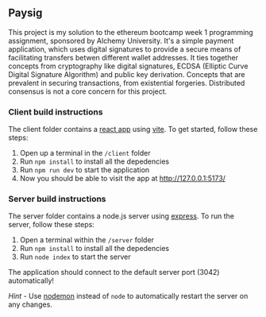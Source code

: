 ## Paysig

This project is my solution to the ethereum bootcamp week 1 programming assignment, sponsored by Alchemy University. It's a simple payment application,
which uses digital signatures to provide a secure means of facilitating transfers betwen different wallet addresses. It ties together concepts from cryptography
like digital signatures, ECDSA (Elliptic Curve Digital Signature Algorithm) and public key derivation. Concepts that are prevalent in securing transactions,
from existential forgeries. Distributed consensus is not a core concern for this project.
 
### Client build instructions

The client folder contains a [react app](https://reactjs.org/) using [vite](https://vitejs.dev/). To get started, follow these steps:

1. Open up a terminal in the `/client` folder
2. Run `npm install` to install all the depedencies
3. Run `npm run dev` to start the application 
4. Now you should be able to visit the app at http://127.0.0.1:5173/

### Server build instructions

The server folder contains a node.js server using [express](https://expressjs.com/). To run the server, follow these steps:

1. Open a terminal within the `/server` folder 
2. Run `npm install` to install all the depedencies 
3. Run `node index` to start the server 

The application should connect to the default server port (3042) automatically! 

_Hint_ - Use [nodemon](https://www.npmjs.com/package/nodemon) instead of `node` to automatically restart the server on any changes.
